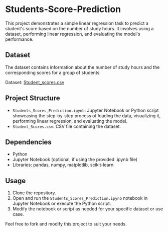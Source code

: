 # Students-Score-Prediction

This project demonstrates a simple linear regression task to predict a student's score based on the number of study hours. It involves using a dataset, performing linear regression, and evaluating the model's performance.

## Dataset

The dataset contains information about the number of study hours and the corresponding scores for a group of students.

Dataset: [Student_scores.csv](http://bit.ly/w-data)

## Project Structure

- `Students_Scores_Prediction.ipynb`: Jupyter Notebook or Python script showcasing the step-by-step process of loading the data, visualizing it, performing linear regression, and evaluating the model.
- `Student_Scores.csv`: CSV file containing the dataset.

## Dependencies

- Python
- Jupyter Notebook (optional, if using the provided .ipynb file)
- Libraries: pandas, numpy, matplotlib, scikit-learn

## Usage

1. Clone the repository.
2. Open and run the `Students_Scores_Prediction.ipynb` notebook in Jupyter Notebook or execute the Python script.
3. Modify the notebook or script as needed for your specific dataset or use case.


Feel free to fork and modify this project to suit your needs.
